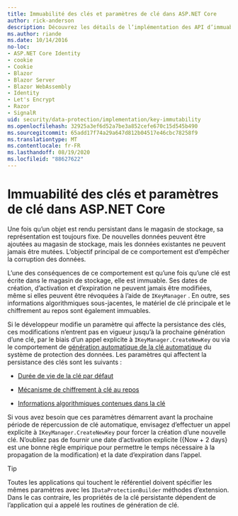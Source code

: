```yaml
---
title: Immuabilité des clés et paramètres de clé dans ASP.NET Core
author: rick-anderson
description: Découvrez les détails de l’implémentation des API d’immuabilité de la clé de protection des données ASP.NET Core.
ms.author: riande
ms.date: 10/14/2016
no-loc:
- ASP.NET Core Identity
- cookie
- Cookie
- Blazor
- Blazor Server
- Blazor WebAssembly
- Identity
- Let's Encrypt
- Razor
- SignalR
uid: security/data-protection/implementation/key-immutability
ms.openlocfilehash: 32925a3ef6d52a7be3a852cefe670c15d545b490
ms.sourcegitcommit: 65add17f74a29a647d812b04517e46cbc78258f9
ms.translationtype: MT
ms.contentlocale: fr-FR
ms.lasthandoff: 08/19/2020
ms.locfileid: "88627622"
---
```

# <a name="key-immutability-and-key-settings-in-aspnet-core"></a>Immuabilité des clés et paramètres de clé dans ASP.NET Core

Une fois qu’un objet est rendu persistant dans le magasin de stockage, sa représentation est toujours fixe. De nouvelles données peuvent être ajoutées au magasin de stockage, mais les données existantes ne peuvent jamais être mutées. L’objectif principal de ce comportement est d’empêcher la corruption des données.

L’une des conséquences de ce comportement est qu’une fois qu’une clé est écrite dans le magasin de stockage, elle est immuable. Ses dates de création, d’activation et d’expiration ne peuvent jamais être modifiées, même si elles peuvent être révoquées à l’aide de `IKeyManager` . En outre, ses informations algorithmiques sous-jacentes, le matériel de clé principale et le chiffrement au repos sont également immuables.

Si le développeur modifie un paramètre qui affecte la persistance des clés, ces modifications n’entrent pas en vigueur jusqu’à la prochaine génération d’une clé, par le biais d’un appel explicite à `IKeyManager.CreateNewKey` ou via le comportement de [génération automatique de la clé automatique](xref:security/data-protection/implementation/key-management#data-protection-implementation-key-management) du système de protection des données. Les paramètres qui affectent la persistance des clés sont les suivants :

* [Durée de vie de la clé par défaut](xref:security/data-protection/implementation/key-management#data-protection-implementation-key-management)

* [Mécanisme de chiffrement à clé au repos](xref:security/data-protection/implementation/key-encryption-at-rest)

* [Informations algorithmiques contenues dans la clé](xref:security/data-protection/configuration/overview#changing-algorithms-with-usecryptographicalgorithms)

Si vous avez besoin que ces paramètres démarrent avant la prochaine période de répercussion de clé automatique, envisagez d’effectuer un appel explicite à `IKeyManager.CreateNewKey` pour forcer la création d’une nouvelle clé. N’oubliez pas de fournir une date d’activation explicite ({Now + 2 days} est une bonne règle empirique pour permettre le temps nécessaire à la propagation de la modification) et la date d’expiration dans l’appel.

>[!TIP]
> Toutes les applications qui touchent le référentiel doivent spécifier les mêmes paramètres avec les `IDataProtectionBuilder` méthodes d’extension. Dans le cas contraire, les propriétés de la clé persistante dépendent de l’application qui a appelé les routines de génération de clé.
